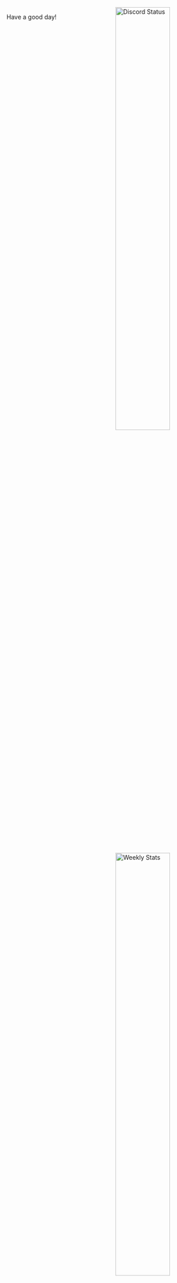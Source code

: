 
<a href="https://discord.com/users/8399682368929136640" target="_blank">
	<img width="50%" align="right" alt="Discord Status" src="https://lanyard.cnrad.dev/api/399682368929136640?bg=1f1f1f&borderRadius=5px">
</a>

</a>
<a href="https://wakatime.com/@WillD" target="_blank">
	<img width="50%" align="right" alt="Weekly Stats" src="https://github-readme-stats.vercel.app/api/wakatime?username=WillD&border_radius=5px&theme=dark&bg_color=1f1f1f&border_color=1f1f1f&icon_color=58a6ff&show_icons=true&disable_animations=true&custom_title=Weekly%20Stats">
</a>

Have a good day!
